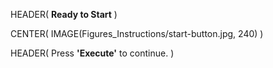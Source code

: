 HEADER( __Ready to Start__ )

CENTER( IMAGE(Figures_Instructions/start-button.jpg, 240) )
 
HEADER( Press __'Execute'__ to continue. )

